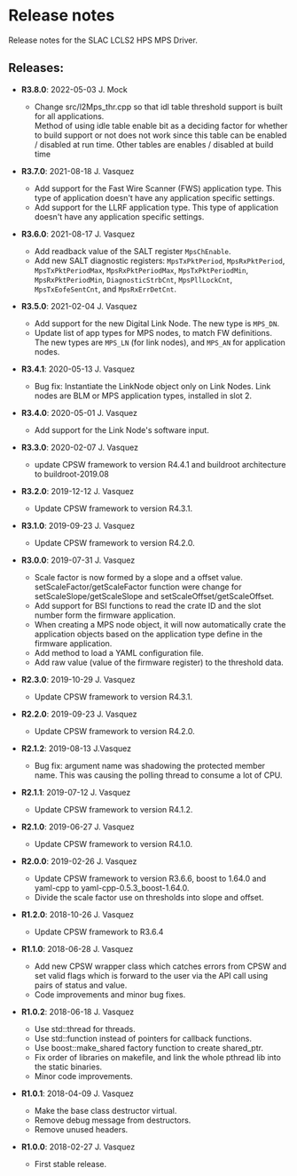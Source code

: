 # Release notes

Release notes for the SLAC LCLS2 HPS MPS Driver.

## Releases:
* __R3.8.0__: 2022-05-03 J. Mock
  * Change src/l2Mps_thr.cpp so that idl table threshold support is built for all applications.  
    Method of using idle table enable bit as a deciding factor for whether to build support or not
    does not work since this table can be enabled / disabled at run time.  Other tables are enables / 
    disabled at build time

* __R3.7.0__: 2021-08-18 J. Vasquez
  * Add support for the Fast Wire Scanner (FWS) application type. This type of application
    doesn't have any application specific settings.
  * Add support for the LLRF application type. This type of application doesn't have any
    application specific settings.

* __R3.6.0__: 2021-08-17 J. Vasquez
  * Add readback value of the SALT register `MpsChEnable`.
  * Add new SALT diagnostic registers: `MpsTxPktPeriod`, `MpsRxPktPeriod`, `MpsTxPktPeriodMax`,
    `MpsRxPktPeriodMax`, `MpsTxPktPeriodMin`, `MpsRxPktPeriodMin`, `DiagnosticStrbCnt`,
    `MpsPllLockCnt`, `MpsTxEofeSentCnt`, and `MpsRxErrDetCnt`.

* __R3.5.0__: 2021-02-04 J. Vasquez
  * Add support for the new Digital Link Node. The new type is `MPS_DN`.
  * Update list of app types for MPS nodes, to match FW definitions.
    The new types are `MPS_LN` (for link nodes), and `MPS_AN` for application nodes.

* __R3.4.1__: 2020-05-13 J. Vasquez
  * Bug fix: Instantiate the LinkNode object only on Link Nodes.
    Link nodes are BLM or MPS application types, installed in slot 2.

* __R3.4.0__: 2020-05-01 J. Vasquez
  * Add support for the Link Node's software input.

* __R3.3.0__: 2020-02-07 J. Vasquez
  * update CPSW framework to version R4.4.1 and buildroot architecture to buildroot-2019.08

* __R3.2.0__: 2019-12-12 J. Vasquez
  * Update CPSW framework to version R4.3.1.

* __R3.1.0__: 2019-09-23 J. Vasquez
  * Update CPSW framework to version R4.2.0.

* __R3.0.0__: 2019-07-31 J. Vasquez
  * Scale factor is now formed by a slope and a offset value. setScaleFactor/getScaleFactor
    function were change for setScaleSlope/getScaleSlope and setScaleOffset/getScaleOffset.
  * Add support for BSI functions to read the crate ID and the slot number form the firmware
    application.
  * When creating a MPS node object, it will now automatically crate the application objects
    based on the application type define in the firmware application.
  * Add method to load a YAML configuration file.
  * Add raw value (value of the firmware register) to the threshold data.

* __R2.3.0__: 2019-10-29 J. Vasquez
  * Update CPSW framework to version R4.3.1.

* __R2.2.0__: 2019-09-23 J. Vasquez
  * Update CPSW framework to version R4.2.0.

* __R2.1.2__: 2019-08-13 J.Vasquez
  * Bug fix: argument name was shadowing the protected member name. This was causing the polling thread
    to consume a lot of CPU.

* __R2.1.1__: 2019-07-12 J. Vasquez
  * Update CPSW framework to version R4.1.2.

* __R2.1.0__: 2019-06-27 J. Vasquez
  * Update CPSW framework to version R4.1.0.

* __R2.0.0__: 2019-02-26 J. Vasquez
  * Update CPSW framework to version R3.6.6, boost to 1.64.0 and yaml-cpp to yaml-cpp-0.5.3_boost-1.64.0.
  * Divide the scale factor use on thresholds into slope and offset.

* __R1.2.0__: 2018-10-26 J. Vasquez
  * Update CPSW framework to R3.6.4

* __R1.1.0__: 2018-06-28 J. Vasquez
  * Add new CPSW wrapper class which catches errors from CPSW and set valid flags which is
    forward to the user via the API call using pairs of status and value.
  * Code improvements and minor bug fixes.

* __R1.0.2__: 2018-06-18 J. Vasquez
  * Use std::thread for threads.
  * Use std::function instead of pointers for callback functions.
  * Use boost::make_shared factory function to create shared_ptr.
  * Fix order of libraries on makefile, and link the whole pthread lib into the static binaries.
  * Minor code improvements.

* __R1.0.1__: 2018-04-09 J. Vasquez
  * Make the base class destructor virtual.
  * Remove debug message from destructors.
  * Remove unused headers.

* __R1.0.0__: 2018-02-27 J. Vasquez
  * First stable release.
